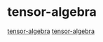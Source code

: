 # tensor-algebra

[tensor-algebra](https://github.com/tensor-compiler/taco)
[tensor-algebra](https://github.com/Tiramisu-Compiler/tiramisu)
